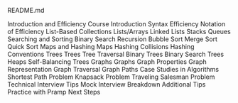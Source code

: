 README.md

Introduction and Efficiency
Course Introduction
Syntax
Efficiency
Notation of Efficiency
List-Based Collections
Lists/Arrays
Linked Lists
Stacks
Queues
Searching and Sorting
Binary Search
Recursion
Bubble Sort
Merge Sort
Quick Sort
Maps and Hashing
Maps
Hashing
Collisions
Hashing Conventions
Trees
Trees
Tree Traversal
Binary Trees
Binary Search Trees
Heaps
Self-Balancing Trees
Graphs
Graphs
Graph Properties
Graph Representation
Graph Traversal
Graph Paths
Case Studies in Algorithms
Shortest Path Problem
Knapsack Problem
Traveling Salesman Problem
Technical Interview Tips
Mock Interview Breakdown
Additional Tips
Practice with Pramp
Next Steps
